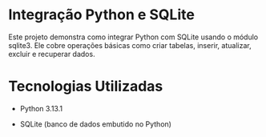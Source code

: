 # Integração Python e SQLite

Este projeto demonstra como integrar Python com SQLite usando o módulo sqlite3. Ele cobre operações básicas como criar tabelas, inserir, atualizar, excluir e recuperar dados.

# Tecnologias Utilizadas

- Python 3.13.1

- SQLite (banco de dados embutido no Python)


